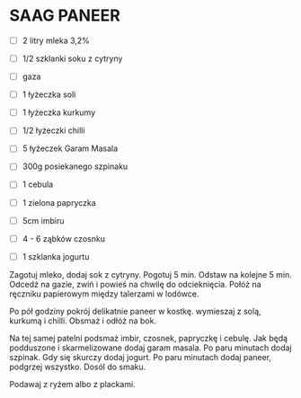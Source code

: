 # SAAG PANEER

* [ ] 2 litry mleka 3,2%
* [ ] 1/2 szklanki soku z cytryny
* [ ] gaza

* [ ] 1 łyżeczka soli
* [ ] 1 łyżeczka kurkumy
* [ ] 1/2 łyżeczki chilli
* [ ] 5 łyżeczek Garam Masala
* [ ] 300g posiekanego szpinaku
* [ ] 1 cebula
* [ ] 1 zielona papryczka
* [ ] 5cm imbiru
* [ ] 4 - 6 ząbków czosnku
* [ ] 1 szklanka jogurtu

Zagotuj mleko, dodaj sok z cytryny. Pogotuj 5 min. Odstaw na kolejne 5 min. Odcedź na gazie, zwiń i powieś na chwilę do odcieknięcia.
Połóż na ręczniku papierowym między talerzami w lodówce.

Po pół godziny pokrój delikatnie paneer w kostkę. wymieszaj z solą, kurkumą i chilli. Obsmaż i odłóż na bok.

Na tej samej patelni podsmaż imbir, czosnek, papryczkę i cebulę. Jak będą podduszone i skarmelizowane dodaj garam masala. Po paru minutach dodaj szpinak.
Gdy się skurczy dodaj jogurt. Po paru minutach dodaj paneer, podgrzej wszystko. Dosól do smaku.

Podawaj z ryżem albo z plackami.